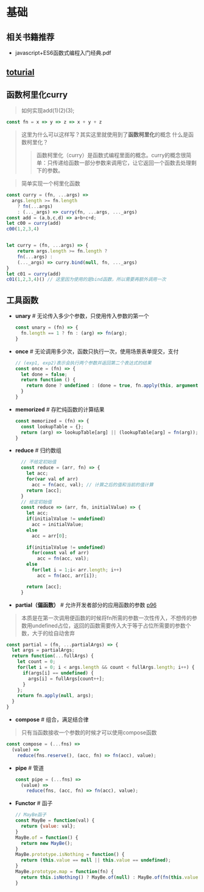 # 基础
## 相关书籍推荐
- javascript+ES6函数式编程入门经典.pdf
## [toturial](https://llh911001.gitbooks.io/mostly-adequate-guide-chinese/content/)
## 函数柯里化curry
> 如何实现add(1)(2)(3);
```js
const fn = x => y => z => x + y + z
```
> 这里为什么可以这样写？其实这里就使用到了**函数柯里化**的概念
> 什么是函数柯里化？</br>
>> 函数柯里化（curry）是函数式编程里面的概念。curry的概念很简单：只传递给函数一部分参数来调用它，让它返回一个函数去处理剩下的参数。

> 简单实现一个柯里化函数
```js
const curry = (fn, ...args) =>
  args.length >= fn.length
    ? fn(...args)
    : (..._args) => curry(fn, ...args, ..._args)
const add = (a,b,c,d) => a+b+c+d;
let c00 = curry(add)
c00(1,2,3,4)


let curry = (fn, ...args) => {
    return args.length >= fn.length ?
    fn(...args) : 
    (..._args) => curry.bind(null, fn, ..._args)
} 
let c01 = curry(add)
c01(1,2,3,4)() // 这里因为使用的是bind函数，所以需要再额外调用一次

```
## 工具函数
- <b>unary</b> # 无论传入多少个参数，只使用传入参数的第一个
  ```js
  const unary = (fn) => {
    fn.length == 1 ? fn : (arg) => fn(arg);
  }
  ```
- <b>once</b> # 无论调用多少次，函数只执行一次，使用场景表单提交，支付
  ```js
  // (exp1, exp2)表示会执行两个参数并返回第二个表达式的结果
  const once = (fn) => {
    let done = false;
    return function () {
      return done ? undefined : (done = true, fn.apply(this, arguments));
    }
  }
  ```
- <b>memorized</b> # 存贮纯函数的计算结果
  ```js
  const memorized = (fn) => {
    const lookupTable = {};
    return (arg) => lookupTable[arg] || (lookupTable[arg] = fn(arg));
  }
  ```
- <b>reduce</b> # 归约数组
  ```js
    // 不给定初始值
    const reduce = (arr, fn) => {
      let acc;
      for(var val of arr)
        acc = fn(acc, val); // 计算之后的值和当前的值计算
      return [acc];
    }
    // 给定初始值
    const reduce => (arr, fn, initialValue) => {
      let acc;
      if(initialValue != undefined)
        acc = initialValue;
      else
        acc = arr[0];
      
      if(initialValue != undefined)
        for(const val of arr)
          acc = fn(acc, val);
      else
        for(let i = 1;i< arr.length; i++) 
          acc = fn(acc, arr[i]);

      return [acc];
    }
  ```
- <b>partial（偏函数）</b> # 允许开发者部分的应用函数的参数 [p96]()
> 本质是在第一次调用便函数的时候将fn所需的参数一次性传入，不想传的参数用undefined占位，返回的函数需要传入大于等于占位所需要的参数个数，大于的绘自动舍弃
  ```js
  const partial = (fn, ...partialArgs) => {
    let args = partialArgs;
    return function(...fullArgs) {
      let count = 0;
      for(let i = 0; i < args.length && count < fullArgs.length; i++) {
        if(args[i] == undefined) {
          args[i] = fullArgs[count++];
        }
      };
      return fn.apply(null, args);
    }
  }
  ```

- <b>compose</b> # 组合，满足结合律
> 只有当函数接收一个参数的时候才可以使用compose函数
  ```js
  const compose = (...fns) => 
    (value) => 
      reduce(fns.reserve(), (acc, fn) => fn(acc), value);
  ```

- <b>pipe</b> # 管道
  ```js
  const pipe = (...fns) => 
    (value) => 
      reduce(fns, (acc, fn) => fn(acc), value);
  ```

- **Functor** # 函子
  ```js
  // MayBe函子
  const MayBe = function(val) {
    return {value: val};
  }
  MayBe.of = function() {
    return new MayBe();
  }
  MayBe.prototype.isNothing = function() {
    return (this.value == null || this.value == undefined);
  }
  MayBe.prototype.map = function(fn) {
    return this.isNothing() ? MayBe.of(null) : MayBe.of(fn(this.value));
  }
  ```